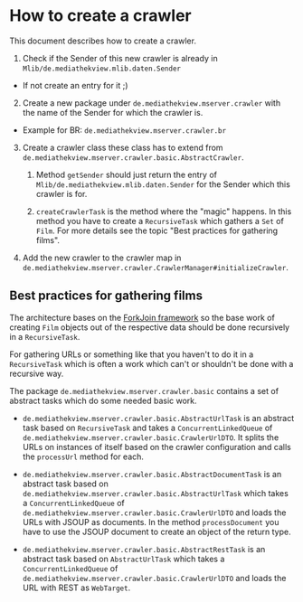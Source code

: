 # How to create a crawler

This document describes how to create a crawler.

1. Check if the Sender of this new crawler is already in `Mlib/de.mediathekview.mlib.daten.Sender`

  - If not create an entry for it ;)

2. Create a new package under `de.mediathekview.mserver.crawler` with the name of the Sender for which the crawler is.

  - Example for BR: `de.mediathekview.mserver.crawler.br`

3. Create a crawler class these class has to extend from `de.mediathekview.mserver.crawler.basic.AbstractCrawler`.

    1. Method `getSender` should just return the entry of `Mlib/de.mediathekview.mlib.daten.Sender` for the Sender which this crawler is for.

    2. `createCrawlerTask` is the method where the "magic" happens. In this method you have to create a `RecursiveTask` which gathers a `Set` of `Film`. For more details see the topic "Best practices for gathering films".

4. Add the new crawler to the crawler map in `de.mediathekview.mserver.crawler.CrawlerManager#initializeCrawler`.

## Best practices for gathering films

The architecture bases on the [ForkJoin framework](https://docs.oracle.com/javase/tutorial/essential/concurrency/forkjoin.html) so the base work of creating `Film` objects out of the respective data should be done recursively in a `RecursiveTask`.

For gathering URLs or something like that you haven't to do it in a `RecursiveTask` which is often a work which can't or shouldn't be done with a recursive way.

The package `de.mediathekview.mserver.crawler.basic` contains a set of abstract tasks which do some needed basic work.

- `de.mediathekview.mserver.crawler.basic.AbstractUrlTask` is an abstract task based on `RecursiveTask` and takes a `ConcurrentLinkedQueue` of `de.mediathekview.mserver.crawler.basic.CrawlerUrlDTO`. It splits the URLs on instances of itself based on the crawler configuration and calls the `processUrl` method for each.

- `de.mediathekview.mserver.crawler.basic.AbstractDocumentTask` is an abstract task based on `de.mediathekview.mserver.crawler.basic.AbstractUrlTask` which takes a `ConcurrentLinkedQueue` of `de.mediathekview.mserver.crawler.basic.CrawlerUrlDTO` and loads the URLs with JSOUP as documents. In the method `processDocument` you have to use the JSOUP document to create an object of the return type.

- `de.mediathekview.mserver.crawler.basic.AbstractRestTask` is an abstract task based on `AbstractUrlTask` which takes a `ConcurrentLinkedQueue` of `de.mediathekview.mserver.crawler.basic.CrawlerUrlDTO` and loads the URL with REST as `WebTarget`.
